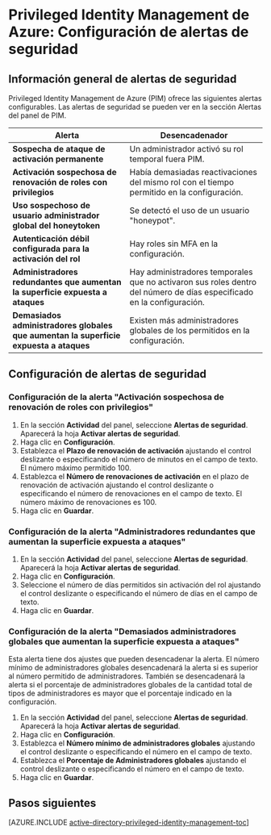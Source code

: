 <properties
   pageTitle="Privileged Identity Management de Azure: Configuración de alertas de seguridad"
   description="Aprenda cómo configurar alertas de seguridad para la extensión de Privileged Identity Management de Azure."
   services="active-directory"
   documentationCenter=""
   authors="kgremban"
   manager="stevenpo"
   editor=""/>

<tags
   ms.service="na"
   ms.devlang="na"
   ms.topic="article"
   ms.tgt_pltfrm="na"
   ms.workload="identity"
   ms.date="01/21/2016"
   ms.author="inhenk"/>

# Privileged Identity Management de Azure: Configuración de alertas de seguridad

## Información general de alertas de seguridad
Privileged Identity Management de Azure (PIM) ofrece las siguientes alertas configurables. Las alertas de seguridad se pueden ver en la sección Alertas del panel de PIM.

| Alerta | Desencadenador |
| ------------- | ------------- |
| **Sospecha de ataque de activación permanente** | Un administrador activó su rol temporal fuera PIM. |
| **Activación sospechosa de renovación de roles con privilegios** | Había demasiadas reactivaciones del mismo rol con el tiempo permitido en la configuración. |
| **Uso sospechoso de usuario administrador global del honeytoken** | Se detectó el uso de un usuario "honeypot".|
| **Autenticación débil configurada para la activación del rol** | Hay roles sin MFA en la configuración. |
| **Administradores redundantes que aumentan la superficie expuesta a ataques** | Hay administradores temporales que no activaron sus roles dentro del número de días especificado en la configuración. |
| **Demasiados administradores globales que aumentan la superficie expuesta a ataques** | Existen más administradores globales de los permitidos en la configuración. |

## Configuración de alertas de seguridad

### Configuración de la alerta "Activación sospechosa de renovación de roles con privilegios"
1. En la sección **Actividad** del panel, seleccione **Alertas de seguridad**. Aparecerá la hoja **Activar alertas de seguridad**.
2. Haga clic en **Configuración**.
3. Establezca el **Plazo de renovación de activación** ajustando el control deslizante o especificando el número de minutos en el campo de texto. El número máximo permitido 100.
4. Establezca el **Número de renovaciones de activación** en el plazo de renovación de activación ajustando el control deslizante o especificando el número de renovaciones en el campo de texto. El número máximo de renovaciones es 100.
5. Haga clic en **Guardar**.

### Configuración de la alerta "Administradores redundantes que aumentan la superficie expuesta a ataques"
1. En la sección **Actividad** del panel, seleccione **Alertas de seguridad**. Aparecerá la hoja **Activar alertas de seguridad**.
2. Haga clic en **Configuración**.
3. Seleccione el número de días permitidos sin activación del rol ajustando el control deslizante o especificando el número de días en el campo de texto.
4. Haga clic en **Guardar**.

### Configuración de la alerta "Demasiados administradores globales que aumentan la superficie expuesta a ataques"

Esta alerta tiene dos ajustes que pueden desencadenar la alerta. El número mínimo de administradores globales desencadenará la alerta si es superior al número permitido de administradores. También se desencadenará la alerta si el porcentaje de administradores globales de la cantidad total de tipos de administradores es mayor que el porcentaje indicado en la configuración.

1. En la sección **Actividad** del panel, seleccione **Alertas de seguridad**. Aparecerá la hoja **Activar alertas de seguridad**.
2. Haga clic en **Configuración**.
3. Establezca el **Número mínimo de administradores globales** ajustando el control deslizante o especificando el número en el campo de texto.
4. Establezca el **Porcentaje de Administradores globales** ajustando el control deslizante o especificando el número en el campo de texto.
5. Haga clic en **Guardar**.

<!--Every topic should have next steps and links to the next logical set of content to keep the customer engaged-->
## Pasos siguientes
[AZURE.INCLUDE [active-directory-privileged-identity-management-toc](../../includes/active-directory-privileged-identity-management-toc.md)]

<!---HONumber=AcomDC_0128_2016-->